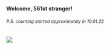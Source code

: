 #### Welcome, 561st stranger!

###### <sup>P.S. counting started approximately in 10.01.22</sup>

<img src="https://kraftwerk28.pp.ua/vcnt.png"></img>
